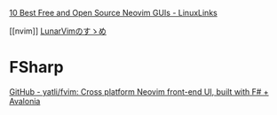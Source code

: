 [10 Best Free and Open Source Neovim GUIs - LinuxLinks](https://www.linuxlinks.com/best-free-neovim-guis/)

[[nvim]]
[LunarVimのすゝめ](https://zenn.dev/oha_tak/articles/e2f88e09e4aad6)

# FSharp
[GitHub - yatli/fvim: Cross platform Neovim front-end UI, built with F# + Avalonia](https://github.com/yatli/fvim)
